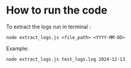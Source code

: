 # How to run the code
To extract the logs run in terminal : 
```Terminal
node extract_logs.js <file_path> <YYYY-MM-DD> 
```

Example: 
```
node extract_logs.js test_logs.log 2024-12-13 

```
